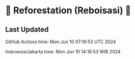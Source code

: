 
# 🌳 Reforestation (Reboisasi) 🌲

## Last Updated

GitHub Actions time: Mon Jun 10 07:16:53 UTC 2024

Indonesia/Jakarta time: Mon Jun 10 14:16:53 WIB 2024
